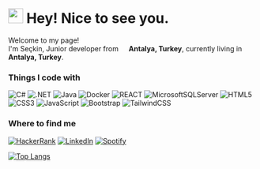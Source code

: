 <h1><img src="https://emojis.slackmojis.com/emojis/images/1531849430/4246/blob-sunglasses.gif?1531849430" width="30"/> Hey! Nice to see you.</h1>

<p>Welcome to my page! </br> I'm Seçkin, Junior developer from <img src="https://cdn-icons-png.flaticon.com/512/3909/3909414.png" width="13"/> <b>Antalya, Turkey</b>, currently living in <img src="https://cdn-icons-png.flaticon.com/512/3909/3909414.png" width ="13"/> <b>Antalya, Turkey</b>.</p>

<h3>Things I code with</h3>
<p>
  <img alt="C#" src="https://custom-icon-badges.demolab.com/badge/C%23-%23239120.svg?logo=cshrp&logoColor=white"/>
  <img alt=".NET" src="https://img.shields.io/badge/.NET-512BD4?logo=dotnet&logoColor=fff"/>
  <img alt="Java" src="https://img.shields.io/badge/Java-%23ED8B00.svg?logo=openjdk&logoColor=white"/>
  <img alt="Docker" src="https://img.shields.io/badge/Docker-2496ED?logo=docker&logoColor=fff"/>
  <img alt="REACT" src="https://img.shields.io/badge/React-%2320232a.svg?logo=react&logoColor=%2361DAFB"/>
  <img alt="MicrosoftSQLServer" src="https://custom-icon-badges.demolab.com/badge/Microsoft%20SQL%20Server-CC2927?logo=mssqlserver-white&logoColor=white"/>
  <img alt="HTML5" src="https://img.shields.io/badge/HTML-%23E34F26.svg?logo=html5&logoColor=white"/>
  <img alt="CSS3" src="https://img.shields.io/badge/CSS-1572B6?logo=css3&logoColor=fff"/>
  <img alt="JavaScript" src="https://img.shields.io/badge/JavaScript-F7DF1E?logo=javascript&logoColor=000"/>
  <img alt="Bootstrap" src="https://img.shields.io/badge/Bootstrap-7952B3?logo=bootstrap&logoColor=fff"/>
  <img alt="TailwindCSS" src="https://img.shields.io/badge/Tailwind%20CSS-%2338B2AC.svg?logo=tailwind-css&logoColor=white"/>
</p>

<h3>Where to find me</h3>
<p>
</a> <a href="https://www.hackerrank.com/akcasecking" target="_blank"><img alt="HackerRank" src="https://img.shields.io/badge/-Hackerrank-2EC866?style=for-the-badge&logo=HackerRank&logoColor=white" /></a>
</a> <a href="https://www.linkedin.com/in/seckinakca/" target="_blank"><img alt="LinkedIn" src="https://img.shields.io/badge/linkedin-%230077B5.svg?&style=for-the-badge&logo=linkedin&logoColor=white" /></a>
<a href="https://open.spotify.com/user/serdemakca?si=6155a523d8844bc6" target="_blank"><img alt="Spotify" src="https://img.shields.io/badge/Spotify-1ED760?style=for-the-badge&logo=spotify&logoColor=white" />
</p>


[![Top Langs](https://github-readme-stats.vercel.app/api/top-langs/?username=SeckinBey&layout=compact)](https://github.com/SeckinBey/github-readme-stats)

